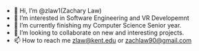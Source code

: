 - 👋 Hi, I’m @zlaw1(Zachary Law)
- 👀 I’m interested in Software Engineering and VR Developemnt
- 🌱 I’m currently finishing my Computer Science Senior year.
- 💞️ I’m looking to collaborate on new and interesting projects.
- 📫 How to reach me zlaw@kent.edu or zachlaw90@gmail.com

<!---
zlaw1/zlaw1 is a ✨ special ✨ repository because its `README.md` (this file) appears on your GitHub profile.
You can click the Preview link to take a look at your changes.
--->
